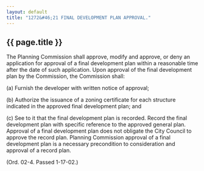 ```yaml
---
layout: default 
title: "1272&#46;21 FINAL DEVELOPMENT PLAN APPROVAL."
---
```


{{ page.title }}
----------------

The Planning Commission shall approve, modify and approve, or deny an
application for approval of a final development plan within a reasonable
time after the date of such application. Upon approval of the final
development plan by the Commission, the Commission shall:

​(a) Furnish the developer with written notice of approval;

​(b) Authorize the issuance of a zoning certificate for each structure
indicated in the approved final development plan; and

​(c) See to it that the final development plan is recorded. Record the
final development plan with specific reference to the approved general
plan. Approval of a final development plan does not obligate the City
Council to approve the record plan. Planning Commission approval of a
final development plan is a necessary precondition to consideration and
approval of a record plan.

(Ord. 02-4. Passed 1-17-02.)
